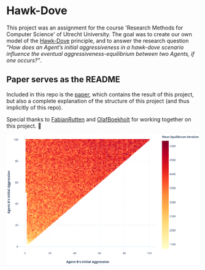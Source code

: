 # Hawk-Dove
This project was an assignment for the course 'Research Methods for Computer Science' of Utrecht University.
The goal was to create our own model of the [Hawk-Dove](https://en.wikipedia.org/wiki/Chicken_(game)#Hawk%E2%80%93dove) principle, and to answer the research question _"How does an Agent’s initial aggressiveness in a hawk-dove scenario influence the eventual aggressiveness-equilibrium between two Agents, if one occurs?"_.

## Paper serves as the README
Included in this repo is the [paper](/Hawk-Dove%20-%20Olaf%20Boekholt%2C%20Fabian%20Rutte%2C%20Silas%20Peters.pdf), which contains the result of this project, but also a complete explanation of the structure of this project (and thus implicitly of this repo).

Special thanks to [FabianRutten](https://github.com/FabianRutten) and [OlafBoekholt](https://github.com/olafboekholt) for working together on this project. 🐢

![The results of our research](/Results.png)
